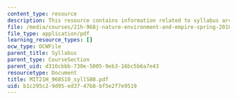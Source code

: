 ```yaml
---
content_type: resource
description: This resource contains information related to syllabus archive for 2008.
file: /media/courses/21h-968j-nature-environment-and-empire-spring-2010/b1c295c29d95ed3747b8bf5e2f7e9519_MIT21H_968S10_syllS08.pdf
file_type: application/pdf
learning_resource_types: []
ocw_type: OCWFile
parent_title: Syllabus
parent_type: CourseSection
parent_uid: d316cbbb-730e-5005-9eb3-16bc5b6a7e43
resourcetype: Document
title: MIT21H_968S10_syllS08.pdf
uid: b1c295c2-9d95-ed37-47b8-bf5e2f7e9519
---
```


